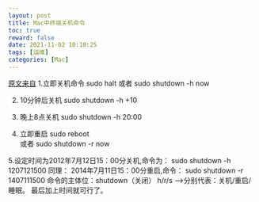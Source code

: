 ```yaml
---
layout: post
title: Mac中终端关机命令
toc: true
reward: false
date: 2021-11-02 10:10:25
tags: [运维]
categories: [Mac]
---
```


[原文来自](https://blog.51cto.com/59465168/1837538)
1.立即关机命令 
        sudo halt 
    或者 
        sudo shutdown -h now 
 
2. 10分钟后关机 
   sudo shutdown -h +10 
 
3. 晚上8点关机 
sudo shutdown -h 20:00 
 
4. 立即重启 
    sudo reboot  
    或者 
    sudo shutdown -r now

5.设定时间为2012年7月12日15：00分关机,命令为：
    sudo shutdown -h 1207121500 
同理： 
    2014年7月11日15：00分重启,命令：
    sudo shutdown -r 1407111500 
 命令的主体位：shutdown（关闭） 
     h/r/s -->分别代表：关机/重启/睡眠。 
 最后加上时间就可行了。